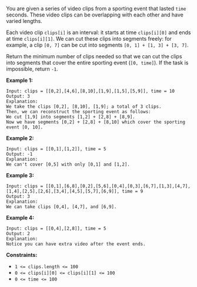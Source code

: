 You are given a series of video clips from a sporting event that lasted `time`
seconds.  These video clips can be overlapping with each other and have varied
lengths.

Each video clip `clips[i]` is an interval: it starts at time `clips[i][0]` and
ends at time `clips[i][1]`.  We can cut these clips into segments freely: for
example, a clip `[0, 7]` can be cut into segments `[0, 1] + [1, 3] + [3, 7]`.

Return the minimum number of clips needed so that we can cut the clips into
segments that cover the entire sporting event (`[0, time]`).  If the task is
impossible, return `-1`.



**Example 1:**

    
    
    Input: clips = [[0,2],[4,6],[8,10],[1,9],[1,5],[5,9]], time = 10
    Output: 3
    Explanation:
    We take the clips [0,2], [8,10], [1,9]; a total of 3 clips.
    Then, we can reconstruct the sporting event as follows:
    We cut [1,9] into segments [1,2] + [2,8] + [8,9].
    Now we have segments [0,2] + [2,8] + [8,10] which cover the sporting event [0, 10].
    

**Example 2:**

    
    
    Input: clips = [[0,1],[1,2]], time = 5
    Output: -1
    Explanation:
    We can't cover [0,5] with only [0,1] and [1,2].
    

**Example 3:**

    
    
    Input: clips = [[0,1],[6,8],[0,2],[5,6],[0,4],[0,3],[6,7],[1,3],[4,7],[1,4],[2,5],[2,6],[3,4],[4,5],[5,7],[6,9]], time = 9
    Output: 3
    Explanation:
    We can take clips [0,4], [4,7], and [6,9].
    

**Example 4:**

    
    
    Input: clips = [[0,4],[2,8]], time = 5
    Output: 2
    Explanation:
    Notice you can have extra video after the event ends.
    



**Constraints:**

  * `1 <= clips.length <= 100`
  * `0 <= clips[i][0] <= clips[i][1] <= 100`
  * `0 <= time <= 100`

